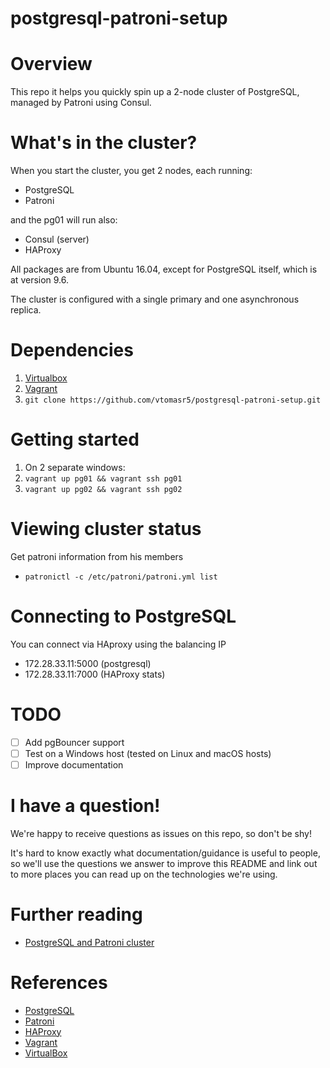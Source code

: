 postgresql-patroni-setup
========================

# Overview

This repo it helps you quickly spin up a 2-node cluster of PostgreSQL, managed by Patroni using Consul.

# What's in the cluster?

When you start the cluster, you get 2 nodes, each running:

  - PostgreSQL
  - Patroni

and the pg01 will run also:

  - Consul (server)
  - HAProxy

All packages are from Ubuntu 16.04, except for PostgreSQL itself, which is at version 9.6.

The cluster is configured with a single primary and one asynchronous replica.

# Dependencies
1. [Virtualbox](https://www.virtualbox.org/wiki/Downloads)
2. [Vagrant](http://www.vagrantup.com/downloads.html)
3. `git clone https://github.com/vtomasr5/postgresql-patroni-setup.git`

# Getting started

1.  On 2 separate windows:
2.  `vagrant up pg01 && vagrant ssh pg01`
4.  `vagrant up pg02 && vagrant ssh pg02`

# Viewing cluster status

Get patroni information from his members
  - `patronictl -c /etc/patroni/patroni.yml list`

# Connecting to PostgreSQL

You can connect via HAproxy using the balancing IP
  - 172.28.33.11:5000 (postgresql)
  - 172.28.33.11:7000 (HAProxy stats)

# TODO

- [ ] Add pgBouncer support
- [ ] Test on a Windows host (tested on Linux and macOS hosts)
- [ ] Improve documentation

# I have a question!

We're happy to receive questions as issues on this repo, so don't be shy!

It's hard to know exactly what documentation/guidance is useful to people, so we'll use the questions we answer to improve this README and link out to more places you can read up on the technologies we're using.

# Further reading

* [PostgreSQL and Patroni cluster](https://www.linode.com/docs/databases/postgresql/create-a-highly-available-postgresql-cluster-using-patroni-and-haproxy/#before-you-begin)

# References
* [PostgreSQL](https://www.postgresql.org)
* [Patroni](https://patroni.readthedocs.io/en/latest/)
* [HAProxy](https://www.haproxy.org/)
* [Vagrant](http://vagrantup.com)
* [VirtualBox](http://www.virtualbox.org)
